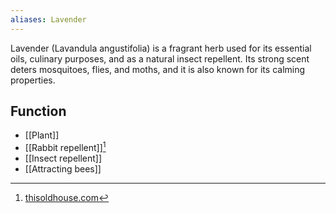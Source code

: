 ```yaml
---
aliases: Lavender
---
```

Lavender (Lavandula angustifolia) is a fragrant herb used for its essential oils, culinary purposes, and as a natural insect repellent. Its strong scent deters mosquitoes, flies, and moths, and it is also known for its calming properties.
## Function
- [[Plant]]
- [[Rabbit repellent]][^1]
- [[Insect repellent]]
- [[Attracting bees]]

[^1]: [thisoldhouse.com](https://www.thisoldhouse.com/gardening/23123261/rabbit-resistant-plants)
